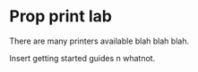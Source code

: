 # Prop print lab
There are many printers available blah blah blah.

Insert getting started guides n whatnot.
